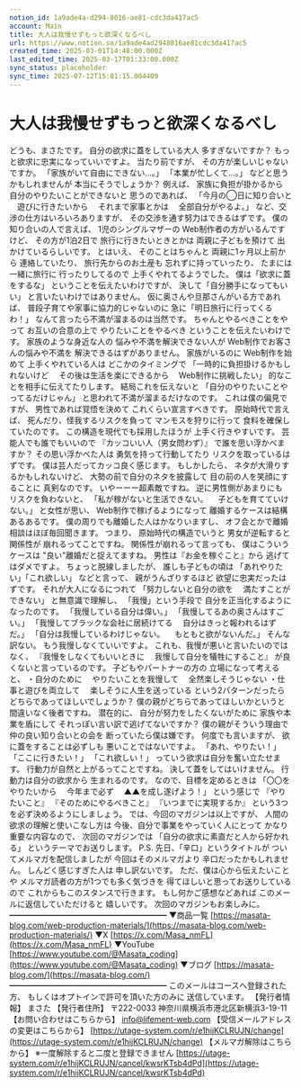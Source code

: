 ```yaml
---
notion_id: 1a9ade4a-d294-8016-ae81-cdc3da417ac5
account: Main
title: 大人は我慢せずもっと欲深くなるべし
url: https://www.notion.so/1a9ade4ad2948016ae81cdc3da417ac5
created_time: 2025-03-01T14:48:00.000Z
last_edited_time: 2025-03-17T01:33:00.000Z
sync_status: placeholder
sync_time: 2025-07-12T15:01:15.004409
---
```

# 大人は我慢せずもっと欲深くなるべし

どうも、まさたです。
自分の欲求に蓋をしている大人
多すぎないですか？
もっと欲求に忠実になっていいですよ。
当たり前ですが、
その方が楽しいじゃないですか。
「家族がいて自由にできない…。」
「本業が忙しくて…。」
などと思うかもしれませんが
本当にそうでしょうか？
例えば、
家族に負担が掛かるから
自分のやりたいことができないと
思うのであれば、
「今月の◯日に知り合いと
　遊びに行きたいから
　それまで家事とかは
　全部自分がやるよ。」
など、交渉の仕方はいろいろありますが、
その交渉を通す努力はできるはずです。
僕の知り合いの人で言えば、
1児のシングルマザーの
Web制作者の方がいるんですけど、
その方が1泊2日で
旅行に行きたいときとかは
両親に子どもを預けて
出かけているらしいです。
とはいえ、
そのことはちゃんと
両親に1ヶ月以上前から
連絡していたり、
旅行先からのお土産も
忘れずに持っていったり、
たまには一緒に旅行に
行ったりしてるので
上手くやれてるようでした。
僕は「欲求に蓋をするな」
ということを伝えたいわけですが、
決して「自分勝手になってもいい」
と言いたいわけではありません。
仮に奥さんや旦那さんがいる方であれば、
普段子育てや家事に協力的じゃないのに
急に「明日旅行に行ってくるわ！」
なんて言ったら不満が溜まるのは当然です。
ちゃんとやるべきことをやって
お互いの合意の上で
やりたいことをやるべき
ということを伝えたいわけです。
家族のような身近な人の
悩みや不満を解決できない人が
Web制作でお客さんの悩みや不満を
解決できるはずがありません。
家族がいるのに
Web制作を始めて
上手くやれている人は
どこかのタイミングで
「一時的に負担掛けるかもしれないけど
　その後は生活を楽にできるから
　Web制作に挑戦したい」
的なことを相手に伝えてたりします。
結局これを伝えないと
「自分のやりたいことやってるだけじゃん」
と思われて不満が溜まるだけなのです。
これは僕の偏見ですが、
男性であれば覚悟を決めて
これくらい宣言すべきです。
原始時代で言えば、
死んだり、怪我するリスクを負って
マンモスを狩りに行って
食料を確保していたのです。
この構造を現代でも採用したほうが
上手く行きやすいです。
芸能人でも誰でもいいので
『カッコいい人（男女問わず）』
で誰を思い浮かべますか？
その思い浮かべた人は
勇気を持って行動してたり
リスクを取っているはずです。
僕は芸人だってカッコ良く感じます。
もしかしたら、
ネタが大滑りするかもしれないけど、
大勢の前で自分のネタを披露して
目の前の人を笑顔にすることに
真剣なのです。
いやーーー超素敵ですね。
逆に男性側があまりにも
リスクを負わないと、
「私が稼がないと生活できない。
　子どもを育てていけない。」
と女性が思い、
Web制作で稼げるようになって
離婚するケースは結構あるあるです。
僕の周りでも離婚した人はかなりいますし、
オフ会とかで離婚相談はほぼ毎回聞きます。
つまり、
原始時代の構造でいうと
男女が逆転すると関係性が
崩れるってことですね。
関係性が崩れるって言っても、
僕はこういうケースは
"良い"離婚だと捉えてますね。
男性は『お金を稼ぐこと』から
逃げてはダメですよ。
ちょっと脱線しましたが、
誰しも子どもの頃は
「あれやりたい」「これ欲しい」
などと言って、
親がうんざりするほど
欲望に忠実だったはずです。
それが大人になるにつれて
「努力しないと自分の欲を
　満たすことができない」
と無意識で理解し、
「我慢」という手段で
自分を正当化するようになったのです。
「我慢している自分は偉い。」
「我慢してるあの奥さんはすごい。」
「我慢してブラックな会社に居続けてる
　自分はきっと報われるはずだ。」
「自分は我慢しているわけじゃない。
　もともと欲がないんだ。」
そんな訳ない。
もう我慢しなくていいですよ。
これも、我慢が悪いと言いたいのではなく、
『我慢をしなくてもいいときに
　我慢して自分を犠牲にすること』
が良くないと言っているのです。
子どもやパートナーの方の
立場になって考えると、
・自分のために
　やりたいことを我慢して
　全然楽しそうじゃない
・仕事と遊びを両立して
　楽しそうに人生を送っている
という2パターンだったら
どちらであってほしいでしょうか？
僕の親がどちらであってほしいかというと
間違いなく後者ですね。
潜在的に、
自分が努力をしたくないがために
家族や本業を盾にして
それっぽい言い訳で逃げてないですか？
僕の親がそういう理由で
仲の良い知り合いとの会を
断っていたら僕は嫌です。
何度でも言いますが、
欲に蓋をすることは必ずしも
悪いことではないですよ。
「あれ、やりたい！」
「ここに行きたい！」
「これ欲しい！」
っていう欲求は自分を奮い立たせます。
行動力が自然と上がるってことですね。
決して蓋をしてはいけません。
行動力は自分の欲求から
生まれるのです。
なので、目標を定めるときは
「〇〇をやりたいから
　今年まで必ず
　▲▲を成し遂げよう！」
という感じで
『やりたいこと』
『そのためにやるべきこと』
『いつまでに実現するか』
という3つを必ず決めるようにしましょう。
では、今回のマガジンは以上ですが、
人間の欲求の理解と使いこなし方は
今後、自分で事業をやっていく人にとって
かなり重要な内容なので、
次回のマガジンでは
「自分の欲求に素直だと人から好かれる」
というテーマでお送りします。
P.S.
先日、「辛口」というタイトルが
ついてメルマガを配信しましたが
今回はそのメルマガより
辛口だったかもしれません。
しんどく感じすぎた人は
申し訳ないです。
ただ、僕は心から伝えたいことや
メルマガ読者の方が1つでも多く気づきを
得てほしいと思ってお送りしているので
これからもこのスタンスで行きます。
もし何かご感想などあれば
このメールに返信していただけると
嬉しいです。
次回のマガジンもお楽しみに。
━━━━━━━━━━━━━━━━━━━━
▼商品一覧
[https://masata-blog.com/web-production-materials/](https://masata-blog.com/web-production-materials/)
▼X
[https://x.com/Masa_nmFL](https://x.com/Masa_nmFL)
▼YouTube
[https://www.youtube.com/@Masata_coding](https://www.youtube.com/@Masata_coding)
▼ブログ
[https://masata-blog.com/](https://masata-blog.com/)
━━━━━━━━━━━━━━━━━━━━
このメールはコースへ登録された方、
もしくはオプトインで許可を頂いた方のみに
送信しています。
【発行者情報】
まさた
【発行者住所】
〒222-0033
神奈川県横浜市港北区新横浜3-19-11
【お問い合わせはこちらから】
[info@lifement-web.com](mailto:info@lifement-web.com)
【受信メールアドレスの変更はこちらから】
[https://utage-system.com/r/e1hijKCLRUJN/change](https://utage-system.com/r/e1hijKCLRUJN/change)
【メルマガ解除はこちらから】
※一度解除すると二度と登録できません
[https://utage-system.com/r/e1hijKCLRUJN/cancel/kwsrKTsb4dPd](https://utage-system.com/r/e1hijKCLRUJN/cancel/kwsrKTsb4dPd)